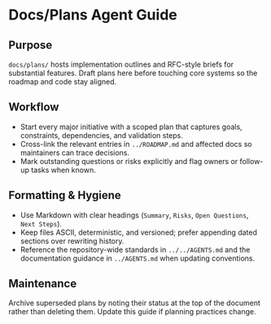 # Docs/Plans Agent Guide

## Purpose
`docs/plans/` hosts implementation outlines and RFC-style briefs for substantial features. Draft plans here before touching core systems so the roadmap and code stay aligned.

## Workflow
- Start every major initiative with a scoped plan that captures goals, constraints, dependencies, and validation steps.
- Cross-link the relevant entries in `../ROADMAP.md` and affected docs so maintainers can trace decisions.
- Mark outstanding questions or risks explicitly and flag owners or follow-up tasks when known.

## Formatting & Hygiene
- Use Markdown with clear headings (`Summary`, `Risks`, `Open Questions`, `Next Steps`).
- Keep files ASCII, deterministic, and versioned; prefer appending dated sections over rewriting history.
- Reference the repository-wide standards in `../../AGENTS.md` and the documentation guidance in `../AGENTS.md` when updating conventions.

## Maintenance
Archive superseded plans by noting their status at the top of the document rather than deleting them. Update this guide if planning practices change.
